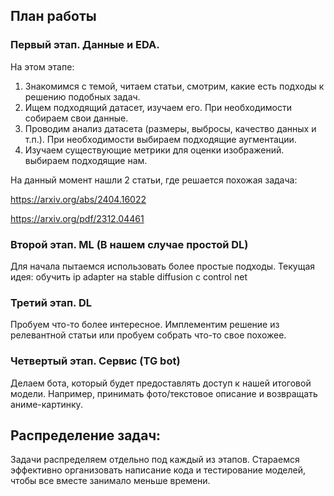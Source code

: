 ## План работы
### Первый этап. Данные и EDA.
На этом этапе:
1. Знакомимся с темой, читаем статьи, смотрим, какие есть подходы к решению подобных задач. 
2. Ищем подходящий датасет, изучаем его. При необходимости собираем свои данные.
3. Проводим анализ датасета (размеры, выбросы, качество данных и т.п.). При необходимости выбираем подходящие аугментации.
4. Изучаем существующие метрики для оценки изображений. выбираем подходящие нам.

На данный момент нашли 2 статьи, где решается похожая задача:

https://arxiv.org/abs/2404.16022

https://arxiv.org/pdf/2312.04461

### Второй этап. ML (В нашем случае простой DL)

Для начала пытаемся использовать более простые подходы. Текущая идея: обучить ip adapter на stable diffusion с control net

### Третий этап. DL

Пробуем что-то более интересное. Имплементим решение из релевантной статьи или пробуем собрать что-то свое похожее.

### Четвертый этап. Сервис (TG bot)

Делаем бота, который будет предоставлять доступ к нашей итоговой модели. Например, принимать фото/текстовое описание и возвращать аниме-картинку.

## Распределение задач:

Задачи распределяем отдельно под каждый из этапов. Стараемся эффективно организовать написание кода и тестирование моделей, чтобы все вместе занимало меньше времени.
